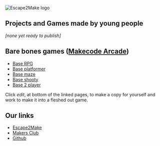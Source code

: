 ![Escape2Make logo](/escape2make.github.io/assets/images/logo.png)


## Projects and Games made by young people 

_[none yet ready to publish]_

## Bare bones games ([Makecode Arcade](arcade.makecode.arcade))

* [Base RPG](https://escape2make.github.io/base-rpg/)
* [Base platformer](https://escape2make.github.io/base-platformer/)
* [Base maze](https://escape2make.github.io/base-maze/)
* [Base shooty](https://escape2make.github.io/base-shooty/)
* [Base 2 player](https://escape2make.github.io/base-2-player/)

Click _edit_, at bottom of the linked pages, to make a copy for yourself and work to make it into a fleshed out game.

## Our links

* [Escape2Make](https://escape2make.org)
* [Makers Club](https://escape2make.org/club/makers-club/)
* [Github](https://github.com/escape2make)
